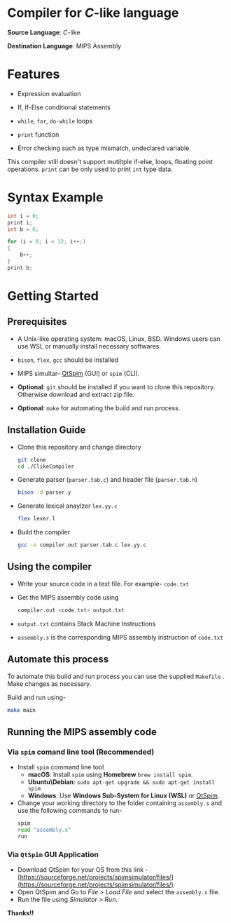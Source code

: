 # Compiler for *C*-like language

**Source Language**: *C*-like

**Destination Language**: MIPS Assembly

  

# Features

* Expression evaluation

* If, If-Else conditional statements

*  `while`, `for`, `do-while` loops

*  `print` function

* Error checking such as type mismatch, undeclared variable.

This compiler still doesn't support mutiltple if-else, loops, floating point operations. ``print`` can be only used to print `int` type data.
  

# Syntax Example

```c
int i = 0;
print i;
int b = 6;

for (i = 0; i < 12; i++;)
{
	b++;
}
print b;
```

  

# Getting Started

  

## Prerequisites

* A Unix-like operating system: macOS, Linux, BSD. Windows users can use WSL or manually install necessary softwares.

*  `bison`, `flex`, `gcc` should be installed

* MIPS simultar- [QtSpim](http://spimsimulator.sourceforge.net/) (GUI) or `spim` (CLI). 

*  **Optional**: `git` should be installed if you want to clone this repository. Otherwise download and extract zip file.

*  **Optional**: `make` for automating the build and run process.

  

## Installation Guide

  

* Clone this repository and change directory

	```bash
	git clone
	cd ./ClikeCompiler
	```

* Generate parser (``parser.tab.c``) and header file (``parser.tab.h``)

	```bash
	bison -d parser.y
	```

* Generate lexical anaylzer ``lex.yy.c``
	```bash
	flex lexer.l
	```

* Build the compiler

	```bash
	gcc -o compiler.out parser.tab.c lex.yy.c
	```

## Using the compiler

  

* Write your source code in a text file. For example- ``code.txt``

* Get the MIPS assembly code using

	```bash
	compiler.out <code.txt> output.txt
	```

*  ``output.txt`` contains Stack Machine Instructions

*  ``assembly.s`` is the corresponding MIPS assembly instruction of ``code.txt``

  

## Automate this process

To automate this build and run process you can use the supplied ``Makefile`` . Make changes as necessary.

  

Build and run using-

```bash
make main
```

  

## Running the MIPS assembly code

### Via `spim` comand line tool (Recommended)
* Install `spim` command line tool
	* **macOS**: Install `spim` using **Homebrew** `brew install spim`.
	* **Ubuntu\Debian**: ``sudo apt-get upgrade && sudo apt-get install spim``
	* **Windows**: Use **Windows Sub-System for Linux (WSL)** or [QtSpim](http://spimsimulator.sourceforge.net/).
* 	Change your working directory to the folder containing `assembly.s` and use the following commands to run-
	```bash
	spim
	read "assembly.s"
	run
	```
### Via `QtSpim` GUI Application
* Download QtSpim for your OS from this link - [https://sourceforge.net/projects/spimsimulator/files/](https://sourceforge.net/projects/spimsimulator/files/)
* Open QtSpim and Go to *File  > Load File* and select the `assembly.s` file.
* Run the file using *Simulator > Run*.
  
**Thanks!!**